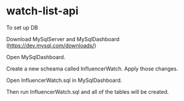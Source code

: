 # watch-list-api

To set up DB

Download MySqlServer and MySqlDashboard (https://dev.mysql.com/downloads/)

Open MySqlDashboard.

Create a new scheama called InfluencerWatch. Apply those changes. 

Open InfluencerWatch.sql in MySqlDashboard.

Then run InfluencerWatch.sql and all of the tables will be created.
